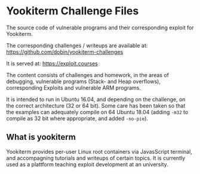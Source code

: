 # Yookiterm Challenge Files

The source code of vulnerable programs and their corresponding exploit for Yookiterm.

The corresponding challenges / writeups are available at: https://github.com/dobin/yookiterm-challenges

It is served at: https://exploit.courses

The content consists of challenges and homework, in the areas of debugging,
vulnerable programs (Stack- and Heap overflows), corresponding Exploits and
vulnerable ARM programs.

It is intended to run in Ubuntu 16.04, and depending on the challenge, on the correct architecture
(32 or 64 bit). Some care has been taken so that the examples can adequately compile on 
64 Ubuntu 18.04 (adding `-m32` to compile as 32 bit where appropriate, and added `-no-pie`).


## What is yookiterm

Yookiterm provides per-user Linux root containers via JavasScript
terminal, and accompagning tutorials and writeups of
certain topics. It is currently used as a plattform
teaching exploit development at an university.
